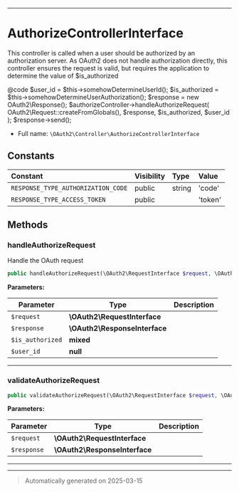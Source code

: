 ***

# AuthorizeControllerInterface

This controller is called when a user should be authorized
 by an authorization server.  As OAuth2 does not handle
 authorization directly, this controller ensures the request is valid, but
 requires the application to determine the value of $is_authorized

 @code
$user_id = $this->somehowDetermineUserId();
$is_authorized = $this->somehowDetermineUserAuthorization();
$response = new OAuth2\Response();
$authorizeController->handleAuthorizeRequest(
    OAuth2\Request::createFromGlobals(),
    $response,
    $is_authorized,
    $user_id
);
$response->send();

* Full name: `\OAuth2\Controller\AuthorizeControllerInterface`


## Constants

| Constant | Visibility | Type | Value |
|:---------|:-----------|:-----|:------|
|`RESPONSE_TYPE_AUTHORIZATION_CODE`|public|string|&#039;code&#039;|
|`RESPONSE_TYPE_ACCESS_TOKEN`|public| |&#039;token&#039;|

## Methods


### handleAuthorizeRequest

Handle the OAuth request

```php
public handleAuthorizeRequest(\OAuth2\RequestInterface $request, \OAuth2\ResponseInterface $response, mixed $is_authorized, null $user_id = null): mixed
```








**Parameters:**

| Parameter | Type | Description |
|-----------|------|-------------|
| `$request` | **\OAuth2\RequestInterface** |  |
| `$response` | **\OAuth2\ResponseInterface** |  |
| `$is_authorized` | **mixed** |  |
| `$user_id` | **null** |  |





***

### validateAuthorizeRequest



```php
public validateAuthorizeRequest(\OAuth2\RequestInterface $request, \OAuth2\ResponseInterface $response): bool
```








**Parameters:**

| Parameter | Type | Description |
|-----------|------|-------------|
| `$request` | **\OAuth2\RequestInterface** |  |
| `$response` | **\OAuth2\ResponseInterface** |  |





***


***
> Automatically generated on 2025-03-15
